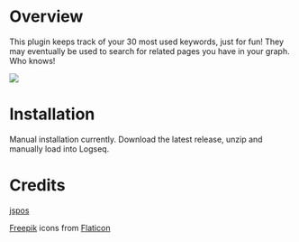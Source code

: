 # Overview

This plugin keeps track of your 30 most used keywords, just for fun! They may eventually be used to search for related pages you have in your graph. Who knows!

![](/screenshots/demo.gif)

# Installation

Manual installation currently. Download the latest release, unzip and manually load into Logseq.

# Credits

[jspos](https://code.google.com/archive/p/jspos/source)

[Freepik](www.freepik.com) icons from [Flaticon](www.flaticon.com)
